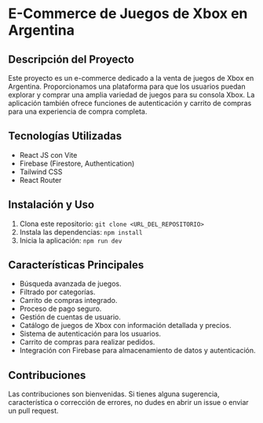 # E-Commerce de Juegos de Xbox en Argentina

## Descripción del Proyecto

Este proyecto es un e-commerce dedicado a la venta de juegos de Xbox en Argentina. Proporcionamos una plataforma para que los usuarios puedan explorar y comprar una amplia variedad de juegos para su consola Xbox. La aplicación también ofrece funciones de autenticación y carrito de compras para una experiencia de compra completa.

## Tecnologías Utilizadas

- React JS con Vite
- Firebase (Firestore, Authentication)
- Tailwind CSS
- React Router

## Instalación y Uso

1. Clona este repositorio: `git clone <URL_DEL_REPOSITORIO>`
2. Instala las dependencias: `npm install`
3. Inicia la aplicación: `npm run dev`

## Características Principales

- Búsqueda avanzada de juegos.
- Filtrado por categorías.
- Carrito de compras integrado.
- Proceso de pago seguro.
- Gestión de cuentas de usuario.
- Catálogo de juegos de Xbox con información detallada y precios.
- Sistema de autenticación para los usuarios.
- Carrito de compras para realizar pedidos.
- Integración con Firebase para almacenamiento de datos y autenticación.

## Contribuciones

Las contribuciones son bienvenidas. Si tienes alguna sugerencia, característica o corrección de errores, no dudes en abrir un issue o enviar un pull request.


